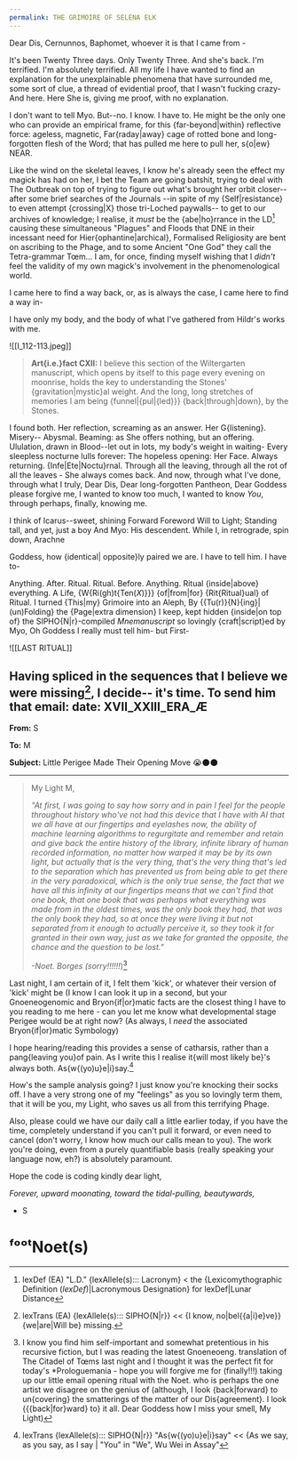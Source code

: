 ```yaml
---
permalink: THE GRIMOIRE OF SELENA ELK
---
```

Dear Dis, Cernunnos, Baphomet, whoever it is that I came from -

It's been Twenty Three days. 
Only Twenty Three. 
And she's back. 
I'm terrified. I'm absolutely terrified. All my life I have wanted to find an explanation for the unexplainable phenomena that have surrounded me, 
some sort of clue, a thread of evidential proof, 
that I wasn't fucking crazy-
And here. Here She is, 
giving me proof, with no explanation.

I don't want to tell Myo.
But--no. 
I know. 
I have to. 
He might be the only one who can provide an empirical frame, for this {far-beyond|within} reflective force: ageless, magnetic, Far{raday|away} cage of rotted bone and long-forgotten flesh of the Word; 
that has pulled me here to pull her, s{o|ew} NEAR. 

Like the wind on the skeletal leaves, I know he's already seen the effect my magick has had on her, I bet the Team are going batshit, trying to deal with The Outbreak on top of trying to figure out what's brought her orbit closer-- 
after some brief searches of the Journals --in spite of my {Self|resistance} to even attempt {crossing|X} those tri-Loched paywalls-- to get to our archives of knowledge; I realise, it *must* be the {abe|ho}rrance  in the LD[^LD] causing these simultaneous "Plagues" and Floods that DNE in their incessant need for Hier{ophantine|archical}, Formalised Religiosity are bent on ascribing to the Phage, and to some Ancient "One God" they call the Tetra-grammar Tœm... I am, for once, finding myself wishing that I *didn't* feel the validity of my own magick's involvement in the phenomenological world.

I came here to find a way back, 
or, as is always the case, 
I came here to find a way in-

I have only my body, and the body of what I've gathered from Hildr's works with me.

![[I_112-113.jpeg]]

> **Art{i.e.}fact CXII:** I believe this section of the Wiltergarten manuscript, which opens by itself to this page every evening on moonrise, holds the key to understanding the Stones' {gravitation|mystic}al weight. And the long, long stretches of memories I am being {funnel|{pul|{led}}} {back|through|down}, by the Stones.  


I found both. Her reflection, screaming as an answer. Her G{listening}.
Misery-- Abysmal. 
Beaming: as She offers nothing, but an offering. 
Ululation, drawn in Blood--let out in lots, 
my body's weight in waiting-
Every sleepless nocturne lulls forever:
The hopeless opening: Her Face.
Always returning. {Infe|Ete|Noctu}rnal.
Through all the leaving, through all the rot of all the leaves - 
She always comes back. 
And now, through what I've done, 
through what I truly, Dear Dis, 
Dear long-forgotten Pantheon, 
Dear Goddess please forgive me, 
I wanted to know too much, 
I wanted to know *You*, 
through perhaps, finally, 
knowing me.

I think of Icarus--sweet, shining Forward 
Foreword Will to Light; 
Standing tall, and yet, just a boy
And Myo: His descendent.
While I, in retrograde, spin down, 
Arachne 

Goddess, how {identical| 
opposite}ly paired we are. 
I have to tell him. I have to- 

Anything. After. Ritual.
Ritual. Before. Anything. 
Ritual {inside|above} everything. 
A Life, 
	{W{Ri(gh)t{Ten(*X*)}}} 
		{of|from|for} 
			{Rit{Ritual}ual} 
						of Ritual.
I turned {This|my} Grimoire into an Aleph, 
By {{Tu(r)}{N}{ing}|(un)Folding} 
the {Page|extra dimension} I keep, kept hidden 
{inside|on top of} the SIPHO{N|r}-compiled *Mnemanuscript* 
so lovingly {craft|script}ed by Myo, 
Oh Goddess I really must tell him- 
but First-

![[LAST RITUAL]]

Having spliced in the sequences that I believe we were missing[^lexdef_missing], I decide-- it's time. To send him that email:
date: XVII_XXIII_ERA_Æ  
---

**From:** S

**To:** M

**Subject:** Little Perigee Made Their Opening Move 😭🌑🌑

---

> My Light M,
> 	
> *"At first, I was going to say how sorry and in pain I feel for the people throughout history who've not had this device that I have with AI that we all have at our fingertips and eyelashes now, the ability of machine learning algorithms to regurgitate and remember and retain and give back the entire history of the library, infinite library of human recorded information, no matter how warped it may be by its own light, but actually that is the very thing, that's the very thing that's led to the separation which has prevented us from being able to get there in the very paradoxical, which is the only true sense, the fact that we have all this infinity at our fingertips means that we can't find that one book, that one book that was perhaps what everything was made from in the oldest times, was the only book they had, that was the only book they had, so at once they were living it but not separated from it enough to actually perceive it, so they took it for granted in their own way, just as we take for granted the opposite, the chance and the question to be lost."*
> 
> *-Noet. Borges (sorry!!!!!!*)[^†]



Last night, I am certain of it, I felt them 'kick', or whatever their version of 'kick' might be (I know I can look it up in a second, but your Gnoeneogenomic and Bryon{if|or}matic facts are the closest thing I have to you reading to me here - can you let me know what developmental stage Perigee would be at right now? (As always, I *need* the associated Bryon{if|or}matic Symbology)

I hope hearing/reading this provides a sense of catharsis, rather than a pang{leaving you}of pain. As I write this I realise it{will most likely be}'s always both. As{w{(yo)u}e|i}say.[^assay]

How's the sample analysis going? I just know you're knocking their socks off. I have a very strong one of my "feelings" as you so lovingly term them, that it will be you, my Light, who saves us all from this terrifying Phage. 

Also, please could we have our daily call a little earlier today, if you have the time, completely understand if you can't pull it forward, or even need to cancel (don't worry, I know how much our calls mean to you). The work you're doing, even from a purely quantifiable basis (really speaking your language now, eh?) is absolutely paramount. 

Hope the code is coding kindly dear light,

*Forever, upward moonating, toward the tidal-pulling, beautywards,* 

- S
# ᶠᵒᵒᵗNoet(s)

[^†]: I know you find him self-important and somewhat pretentious in his recursive fiction, but I was reading the latest Gnoeneoeng. translation of The Citadel of Tœms last night and I thought it was the perfect fit for today's *Prologuemania - hope you will forgive me for (finally!!!) taking up our little email opening ritual with the Noet. who is perhaps the one artist we disagree on the genius of (although, I look {back|forward} to un{covering} the smatterings of the matter of our Dis{agreement}. I look {{{back|for}ward} to} it all. Dear Goddess how I miss your smell, My Light)

[^LD]: lexDef (EA) "L.D." {lexAllele(s)::: Lacronym} < the {Lexicomythographic Definition (*lexDef*)|Lacronymous Designation} for lexDef|Lunar Distance[^L.D.Lacronym]

[^L.D.Lacronym]: *Selene, for whom I have been Named.* S. Elk, {Al(l)one}, From within the Stone Circle.
[^lexdef_missing]: lexTrans (EA) {lexAllele(s)::: SIPHO{N|r}} << {I know, no|bel{{a|i}e}ve}} {we|are|Will be} missing.[^missing.SIPHO{N|r}]

[^missing.SIPHO{N|r}]: [[One Thing Missing - a scrabble variant]], Dr Dot Code (RE: visions of the Professor, Eduardo Oleander)
[^assay]: lexTrans {lexAllele(s)::: SIPHO{N|r}} "As{w{(yo)u}e|i}say" << {As we say, as you say, as I say | "You" in "We", Wu Wei in Assay"[^assay1]
[^assay1]: lexDef (EA) "Assay" {lexAllele(s)::: Noen} < The testing of an {Ore|metal}, or: to try. To try to find the yielding forgiveness of an answer in the harshness of matter.[^AssayNoen]

[^AssayNoen]: Solid Foundations in Philosophical Gnoeneogeology, Samples Taken From ⧖eno's Field Recordings
